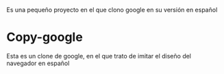 Es una pequeño proyecto en el que clono google en su versión en español
# Copy-google
Esta es un clone de google, en el que trato de imitar el diseño del navegador en español
